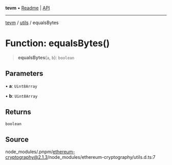 **tevm** • [Readme](../../README.md) \| [API](../../modules.md)

***

[tevm](../../README.md) / [utils](../README.md) / equalsBytes

# Function: equalsBytes()

> **equalsBytes**(`a`, `b`): `boolean`

## Parameters

• **a**: `Uint8Array`

• **b**: `Uint8Array`

## Returns

`boolean`

## Source

node\_modules/.pnpm/ethereum-cryptography@2.1.3/node\_modules/ethereum-cryptography/utils.d.ts:7
